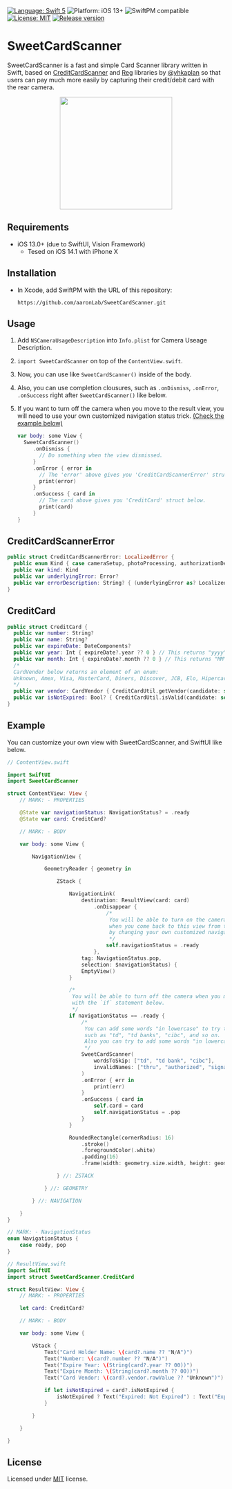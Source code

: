 [![Language: Swift 5](https://img.shields.io/badge/language-Swift5-orange?style=flat&logo=swift)](https://developer.apple.com/swift)
![Platform: iOS 13+](https://img.shields.io/badge/platform-iOS%2013%2B-blue?style=flat&logo=apple)
![SwiftPM compatible](https://img.shields.io/badge/SPM-compatible-brightgreen?style=flat&logo=swift)
[![License: MIT](https://img.shields.io/badge/license-MIT-lightgrey?style=flat)](https://github.com/aaronLab/SweetCardScanner/blob/main/LICENSE)
[![Release version](https://img.shields.io/badge/pre--release-v0.1.3-blue)](https://github.com/aaronLab/SweetCardScanner/releases)

# SweetCardScanner

SweetCardScanner is a fast and simple Card Scanner library written in Swift, based on [CreditCardScanner](https://github.com/yhkaplan/credit-card-scanner) and [Reg](https://github.com/yhkaplan/Reg) libraries by [@yhkaplan](https://github.com/yhkaplan) so that users can pay much more easily by capturing their credit/debit card with the rear camera.

<center>
<img src="./preview.gif" width="260">
</center>

## Requirements

- iOS 13.0+ (due to SwiftUI, Vision Framework)
  - Tesed on iOS 14.1 with iPhone X

## Installation

- In Xcode, add SwiftPM with the URL of this repository:

  ```http
  https://github.com/aaronLab/SweetCardScanner.git
  ```

## Usage

1. Add `NSCameraUsageDescription` into `Info.plist` for Camera Useage Description.
2. `import SweetCardScanner` on top of the `ContentView.swift`.
3. Now, you can use like `SweetCardScanner()` inside of the body.
4. Also, you can use completion clousures, such as `.onDismiss`, `.onError`, `.onSuccess` right after `SweetCardScanner()` like below.
5. If you want to turn off the camera when you move to the result view, you will need to use your own customized navigation status trick. [(Check the example below)](#example)

   ```Swift
   var body: some View {
     SweetCardScanner()
        .onDismiss {
          // Do something when the view dismissed.
        }
        .onError { error in
          // The 'error' above gives you 'CreditCardScannerError' struct below.
          print(error)
        }
        .onSuccess { card in
          // The card above gives you 'CreditCard' struct below.
          print(card)
        }
   }
   ```

## CreditCardScannerError

```Swift
public struct CreditCardScannerError: LocalizedError {
  public enum Kind { case cameraSetup, photoProcessing, authorizationDenied, capture }
  public var kind: Kind
  public var underlyingError: Error?
  public var errorDescription: String? { (underlyingError as? LocalizedError)?.errorDescription }
}
```

## CreditCard

```Swift
public struct CreditCard {
  public var number: String?
  public var name: String?
  public var expireDate: DateComponents?
  public var year: Int { expireDate?.year ?? 0 } // This returns "yyyy"
  public var month: Int { expireDate?.month ?? 0 } // This returns "MM"
  /*
  CardVender below returns an element of an enum:
  Unknown, Amex, Visa, MasterCard, Diners, Discover, JCB, Elo, Hipercard, UnionPay
  */
  public var vendor: CardVendor { CreditCardUtil.getVendor(candidate: self.number) }
  public var isNotExpired: Bool? { CreditCardUtil.isValid(candidate: self.expireDate) }
}
```

## Example

You can customize your own view with SweetCardScanner, and SwiftUI like below.

```Swift
// ContentView.swift

import SwiftUI
import SweetCardScanner

struct ContentView: View {
    // MARK: - PROPERTIES

    @State var navigationStatus: NavigationStatus? = .ready
    @State var card: CreditCard?

    // MARK: - BODY

    var body: some View {

        NavigationView {

            GeometryReader { geometry in

                ZStack {

                    NavigationLink(
                        destination: ResultView(card: card)
                            .onDisappear {
                                /*
                                 You will be able to turn on the camera again
                                 when you come back to this view from the result view
                                 by changing your own customized navigation status.
                                 */
                                self.navigationStatus = .ready
                            },
                        tag: NavigationStatus.pop,
                        selection: $navigationStatus) {
                        EmptyView()
                    }

                    /*
                     You will be able to turn off the camera when you move to the result view
                     with the `if` statement below.
                     */
                    if navigationStatus == .ready {
                        /*
                         You can add some words "in lowercase" to try to skip in recognition to improve the performance like bank names,
                         such as "td", "td banks", "cibc", and so on.
                         Also you can try to add some words "in lowercase" for invalid names, such as "thru", "authorized", "signature".
                         */
                        SweetCardScanner(
                            wordsToSkip: ["td", "td bank", "cibc"],
                            invalidNames: ["thru", "authorized", "signature"]
                        )
                        .onError { err in
                            print(err)
                        }
                        .onSuccess { card in
                            self.card = card
                            self.navigationStatus = .pop
                        }
                    }

                    RoundedRectangle(cornerRadius: 16)
                        .stroke()
                        .foregroundColor(.white)
                        .padding(16)
                        .frame(width: geometry.size.width, height: geometry.size.width * 0.63, alignment: .center)

                } //: ZSTACK

            } //: GEOMETRY

        } //: NAVIGATION

    }
}

// MARK: - NavigationStatus
enum NavigationStatus {
    case ready, pop
}
```

```Swift
// ResultView.swift
import SwiftUI
import struct SweetCardScanner.CreditCard

struct ResultView: View {
    // MARK: - PROPERTIES

    let card: CreditCard?

    // MARK: - BODY

    var body: some View {

        VStack {
            Text("Card Holder Name: \(card?.name ?? "N/A")")
            Text("Number: \(card?.number ?? "N/A")")
            Text("Expire Year: \(String(card?.year ?? 00))")
            Text("Expire Month: \(String(card?.month ?? 00))")
            Text("Card Vendor: \(card?.vendor.rawValue ?? "Unknown")")

            if let isNotExpired = card?.isNotExpired {
                isNotExpired ? Text("Expired: Not Expired") : Text("Expired: Expired")
            }

        }

    }

}
```

## License

Licensed under [MIT](https://github.com/aaronLab/SweetCardScanner/blob/main/LICENSE) license.
